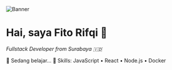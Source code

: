 <!-- Banner -->
<img align="center" src="LINK_BANNER_KAMU" alt="Banner"/>

# Hai, saya Fito Rifqi 👋
*Fullstack Developer from Surabaya 🇮🇩*

🔭 Sedang belajar...
🌱 Skills: JavaScript • React • Node.js • Docker
